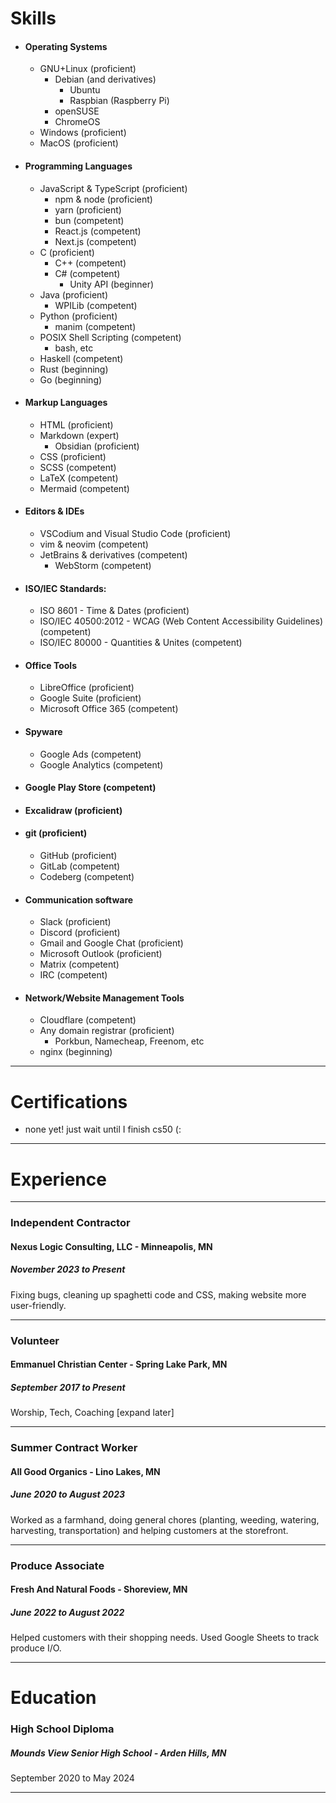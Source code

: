 # Skills

<!-- add devicons later -->
- #### Operating Systems
	- GNU+Linux (proficient)
		- Debian (and derivatives)
			- Ubuntu
			- Raspbian (Raspberry Pi)
		- openSUSE
		- ChromeOS
	- Windows (proficient)
	- MacOS (proficient)
- #### Programming Languages
	- JavaScript & TypeScript (proficient)
		- npm & node (proficient)
		- yarn (proficient)
		- bun (competent)
		- React.js (competent)
		- Next.js (competent)
	- C (proficient)
		- C++ (competent)
		- C# (competent)
			- Unity API (beginner)
	- Java (proficient)
		- WPILib (competent)
	- Python (proficient)
		- manim (competent)
	- POSIX Shell Scripting (competent)
		- bash, etc
	- Haskell (competent)
	- Rust (beginning)
	- Go (beginning)
- #### Markup Languages
	- HTML (proficient)
	- Markdown (expert)
		- Obsidian (proficient)
	- CSS (proficient)
	- SCSS (competent)
	- LaTeX (competent)
	- Mermaid (competent)
- #### Editors & IDEs
	- VSCodium and Visual Studio Code (proficient)
	- vim & neovim (competent)
	- JetBrains & derivatives (competent)
		- WebStorm (competent)
- #### ISO/IEC Standards:
	- ISO 8601 - Time & Dates (proficient)
	- ISO/IEC 40500:2012 - WCAG (Web Content Accessibility Guidelines) (competent)
	- ISO/IEC 80000 - Quantities & Unites (competent)
- #### Office Tools
	- LibreOffice (proficient)
	- Google Suite (proficient)
	- Microsoft Office 365 (competent)
- #### Spyware
	- Google Ads (competent)
	- Google Analytics (competent)
- #### Google Play Store (competent)
- #### Excalidraw (proficient)
- #### git (proficient)
	- GitHub (proficient)
	- GitLab (competent)
	- Codeberg (competent)
- #### Communication software
	- Slack (proficient)
	- Discord (proficient)
	- Gmail and Google Chat (proficient)
	- Microsoft Outlook (proficient)
	- Matrix (competent)
	- IRC (competent)
- #### Network/Website Management Tools
	- Cloudflare (competent)
	- Any domain registrar (proficient)
		- Porkbun, Namecheap, Freenom, etc
	- nginx (beginning)

---

# Certifications

- none yet! just wait until I finish cs50 (:

---

# Experience

---
### Independent Contractor
#### Nexus Logic Consulting, LLC - Minneapolis, MN
##### November 2023 to Present
Fixing bugs, cleaning up spaghetti code and CSS, making website more user-friendly.

---

### Volunteer
#### Emmanuel Christian Center - Spring Lake Park, MN
##### September 2017 to Present
Worship, Tech, Coaching \[expand later\]

---

### Summer Contract Worker
#### All Good Organics - Lino Lakes, MN
##### June 2020 to August 2023
Worked as a farmhand,  doing general chores (planting, weeding, watering, harvesting, transportation) and helping customers at the storefront.

---

### Produce Associate
#### Fresh And Natural Foods - Shoreview, MN
##### June 2022 to August 2022
Helped customers with their shopping needs. Used Google Sheets to track produce I/O.

---

# Education

### High School Diploma
##### Mounds View Senior High School - Arden Hills, MN
September 2020 to May 2024

---